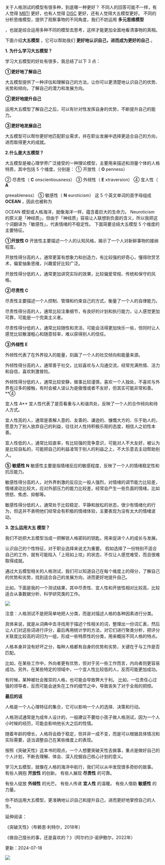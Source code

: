 关于人格测试的模型有很多种，到底哪一种更好？  不同人的回答可能不一样，有人觉得 [MBTI](https://mp.weixin.qq.com/s?__biz=MzA4ODE2OTIxMw==&mid=2653482022&idx=1&sn=b2e7af761ba34ef2709cb1d26fd380e0&scene=21#wechat_redirect) 更好，也有人觉得 [DISC](https://mp.weixin.qq.com/s?__biz=MzA4ODE2OTIxMw==&mid=2653482048&idx=1&sn=579a998513ebc1d88d8a94474ba116ab&scene=21#wechat_redirect) 更好，还有人觉得大五模型更好。  不同的分析思维模型，提供了观察事物的不同角度，我们不妨运用 **多元思维模型**

，也就是综合运用多种不同的模型去思考，这样才能更加全面地看清事物的真相。  

下面介绍**大五模型** ，它可以帮助我们 **更好地认识自己，进而成为更好的自己** 。  

**1. 为什么学习大五模型？**

学习大五模型的好处有很多，我总结了以下 3 点： 

**①更好地了解自己**

大五模型提供了一种评估和理解自己的方法，让你可以更清楚地认识自己的优势、劣势和倾向，了解自己的潜力和发展方向。 

**②更好地提升自己**

运用大五模型了解自己之后，可以有针对性发挥自身的优势，不断提升自己的能力。 

**③更好地发展自己**

大五模型可以帮你更好地匹配职业需求，并在职业发展中选择更适合自己的方向，进而取得更大的成就。

**2.什么是大五模型？**

大五模型是被心理学界广泛接受的一种理论模型，主要用来描述和测量个体的人格特质，其中包括 5 个维度，分别是：  ① 开放性（ **O** penness）

② 尽责性（ **C** onscientiousness）  ③ 外倾性（ **E** xtraversion）  ④ 宜人性（ **A**

greeableness）  ⑤ 敏感性（ **N** euroticism）  这 5 个英文单词的首字母组成 **OCEAN** ，因此也被称为

OCEAN 模型或人格海洋，就像海洋一样，蕴含着巨大的生命力。  Neuroticism 的原义是「神经质」，但由于「神经质」容易让人联想到负面的含义，所以我把这个词翻译为「敏感性」，代表情绪的不稳定性。  下面简要总结大五模型 5 个维度的主要特征。 

**①开放性 O** 开放性主要描述一个人的认知风格，揭示了一个人对新鲜事物的接纳程度。

开放性得分高的人，通常更富有想象力和创造力，有比较强的好奇心，懂得欣赏艺术，偏爱抽象思维，兴趣爱好比较广泛。

开放性得分低的人，通常更加讲究实际的效果，比较偏爱常规、传统和保守的风格。 

**②尽责性 C**

尽责性主要描述一个人控制、管理和约束自己的方式，衡量了一个人的自律能力。

尽责性得分高的人，通常比较注重细节，有良好的计划和执行能力，让人感觉更加可靠，可能是一个完美主义者。

尽责性得分低的人，通常比较随性和灵活，可能会活得更加快乐一些，但同时让人感觉比较散漫粗心和随意轻率，难以获得别人的信任。 

**③外倾性 E**

外倾性代表了在外界投入的能量，刻画了一个人的社交倾向和能量来源。

外倾性得分高的人，通常善于社交，比较喜欢与人沟通交流，经常充满热情、活力和自信，喜欢刺激冒险。

外倾性得分低的人，通常比较安静，做事比较谨慎，喜欢一个人独处，不喜欢与外界有过多的接触，有时会被人误认为是傲慢或者不友好，但其实可能非常和善。  **④

宜人性 A** 宜人性代表了是否看重与人和谐共处，反映了一个人的合作倾向和待人方式。

宜人性高的人，通常是善解人意的、友善的、谦逊的、慷慨大方的、乐于助人的，愿意为了别人放弃自己的利益，往往对人性持积极乐观的态度，相信人之初性本善。

宜人性低的人，通常比较直率，有比较强的竞争意识，可能对人不大友好，被认为是比较自私的，可能把自己的利益凌驾于别人的利益之上，不大乐意去主动帮助别人。

**⑤ 敏感性 N** 敏感性主要是指情绪反应的敏感程度，反映了一个人的情绪稳定性和抗压能力。

敏感性得分高的人，对外界刺激的反应比一般人强烈，对情绪的调节能力比较差，情绪波动比较大，应对外部压力的能力比较差，经常会产生一些负面的情绪，比如愤怒、焦虑、抑郁等。

敏感性得分低的人，通常处于比较稳定、平静和放松的状态，很少有情绪化的行为，但这并不表明他们经常会有积极的情绪体验，主要表现为没有太大的情绪波动。

**3. 怎么运用大五 模型？**

我们不妨把大五模型当成一把解锁人格密码的钥匙，用来促进个人的成长与发展。

认识自己的个性特征，对于职业选择来说尤为重要。  假如选择了一份特别不适合自己的工作，就有可能陷入「上班如上坟」的状态，不仅让人感觉难受，而且很难取得成就。

通过大五模型相关的人格测试，我们可以知道自己在每个维度上的得分，了解自己的优势和劣势，找到适合自己的发展方向，进而更好地提升自己。

比如，下面是我的一个测试结果，其中尽责性、宜人性和开放性相对比较高，比较适合从事数据分析、科学研究类的工作。

![](https://mmbiz.qpic.cn/mmbiz_png/giaycic3UNwo0aJyaQCkjnKFuUXADf0vv9VWERhGRtH2H3FkkEiacSzsYviaBic7QMhJfWwLkVWlF5VQ8TgNLsDnbqQ/640?wx_fmt=png) 

注意：人格测试不是把简单地把人分类，而是对描述人格的各种因素进行分类。

具体来说，就是从词典中去寻找用于描述个性相关的词，整理出一份词汇表，然后让人们对这些词进行评分，最后再用统计学的方法，对它们进行聚类分析，把评分关联度比较高的词归为一组，形成一些特质性的分类，用来概括不同人格的特点。

人格本身并没有好坏之分，每种人格都有自身的优势和劣势，关键在于与工作是否匹配。

比如，在某些工作中，外向者更有优势，但对于另一些工作而言，内向者则更容易成功。另外，在某些特定的领域中，一个宜人性比较低的人，反而可能更加成功。

有时候，某种被社会推崇的人格，也可能会导致弊大于利。  比如，一位责任心过强的领导者，反而可能会迷失在工作的细节之中，导致丧失了对于全局的把控。

**最后的话**

 人格是一个人心理特征的集合，它可以影响一个人的选择、决策和行动。

人格测试通常是为成年人设计的，一般建议不要给小孩子做人格测试，因为一个人小时候的经历，可能会影响他长大之后的性情。

随着年龄的增长，人格将会趋于稳定，但并非一成不变，而是可以根据具体情况和实际需要，适当调整自己在某些维度上的表现。

按照《突破天性》这本书的观点，一个人想要突破天性去做事，重点是做好自己的个人计划，不断去理解、体会、深入挖掘自己核心计划的意义。

学习大五模型，就像在人格的海洋中航行，我们可以从中发现很多奇妙的故事。  有些人拥抱 **开放性** 的创新。  有些人展现 **尽责性** 的可靠。

有些人绽放 **外倾性** 的光芒。  有些人传递 **宜人性** 的温暖。  有些人借助 **敏感性** 的力量。

你不妨运用大五模型，更准确地认识自己和提升自己，进而更好地掌控自己的人生。  

延伸阅读：  

《突破天性》（布赖恩·利特尔，2018年）

《做自己擅长的事，还是喜欢的？》（阿尔约沙·诺伊鲍尔，2022年）  

更新：2024-07-18

![](https://visitor-badge.laobi.icu/badge?page_id=sjhfx.linji&left_text=PageViews&right_color=%2300589F)